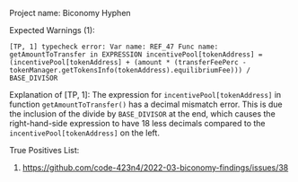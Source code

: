Project name: Biconomy Hyphen

Expected Warnings (1):

`[TP, 1] typecheck error: Var name: REF_47 Func name: getAmountToTransfer in EXPRESSION incentivePool[tokenAddress] = (incentivePool[tokenAddress] + (amount * (transferFeePerc - tokenManager.getTokensInfo(tokenAddress).equilibriumFee))) / BASE_DIVISOR`

Explanation of [TP, 1]: The expression for `incentivePool[tokenAddress]` in function `getAmountToTransfer()` has a decimal mismatch error.
This is due the inclusion of the divide by `BASE_DIVISOR` at the end, which causes the right-hand-side expression to have 18 less decimals compared to the `incentivePool[tokenAddress]` on the left.

True Positives List:
1) https://github.com/code-423n4/2022-03-biconomy-findings/issues/38
